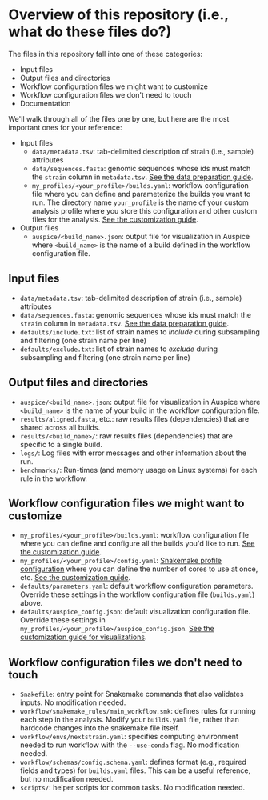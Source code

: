 # Overview of this repository (i.e., what do these files do?)

The files in this repository fall into one of these categories:
* Input files
* Output files and directories
* Workflow configuration files we might want to customize
* Workflow configuration files we don't need to touch
* Documentation

We'll walk through all of the files one by one, but here are the most important ones for your reference:

  * Input files
    * `data/metadata.tsv`: tab-delimited description of strain (i.e., sample) attributes
    * `data/sequences.fasta`: genomic sequences whose ids must match the `strain` column in `metadata.tsv`. [See the data preparation guide](../guides/data-prep.md).
    * `my_profiles/<your_profile>/builds.yaml`: workflow configuration file where you can define and parameterize the builds you want to run. The directory name `your_profile` is the name of your custom analysis profile where you store this configuration and other custom files for the analysis. [See the customization guide](customizing-analysis.md).
  * Output files
    * `auspice/<build_name>.json`: output file for visualization in Auspice where `<build_name>` is the name of a build defined in the workflow configuration file.

## Input files

  * `data/metadata.tsv`: tab-delimited description of strain (i.e., sample) attributes
  * `data/sequences.fasta`: genomic sequences whose ids must match the `strain` column in `metadata.tsv`. [See the data preparation guide](../guides/data-prep.md).
  * `defaults/include.txt`: list of strain names to _include_ during subsampling and filtering (one strain name per line)
  * `defaults/exclude.txt`: list of strain names to _exclude_ during subsampling and filtering (one strain name per line)

## Output files and directories

  * `auspice/<build_name>.json`: output file for visualization in Auspice where `<build_name>` is the name of your build in the workflow configuration file.
  * `results/aligned.fasta`, etc.: raw results files (dependencies) that are shared across all builds.
  * `results/<build_name>/`: raw results files (dependencies) that are specific to a single build.
  * `logs/`: Log files with error messages and other information about the run.
  * `benchmarks/`: Run-times (and memory usage on Linux systems) for each rule in the workflow.

## Workflow configuration files we might want to customize

  * `my_profiles/<your_profile>/builds.yaml`: workflow configuration file where you can define and configure all the builds you'd like to run. [See the customization guide](customizing-analysis.md).
  * `my_profiles/<your_profile>/config.yaml`: [Snakemake profile configuration](https://snakemake.readthedocs.io/en/stable/executing/cli.html#profiles) where you can define the number of cores to use at once, etc. [See the customization guide](customizing-analysis.md).
  * `defaults/parameters.yaml`: default workflow configuration parameters. Override these settings in the workflow configuration file (`builds.yaml`) above.
  * `defaults/auspice_config.json`: default visualization configuration file. Override these settings in `my_profiles/<your_profile>/auspice_config.json`. [See the customization guide for visualizations](customizing-visualization.md).

## Workflow configuration files we don't need to touch

  * `Snakefile`: entry point for Snakemake commands that also validates inputs. No modification needed.
  * `workflow/snakemake_rules/main_workflow.smk`: defines rules for running each step in the analysis. Modify your `builds.yaml` file, rather than hardcode changes into the snakemake file itself.
  * `workflow/envs/nextstrain.yaml`: specifies computing environment needed to run workflow with the `--use-conda` flag. No modification needed.
  * `workflow/schemas/config.schema.yaml`: defines format (e.g., required fields and types) for  `builds.yaml` files. This can be a useful reference, but no modification needed.
  * `scripts/`: helper scripts for common tasks. No modification needed.

